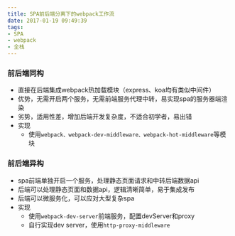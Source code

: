 ```yaml
---
title: SPA前后端分离下的webpack工作流
date: 2017-01-19 09:49:39
tags:
- SPA
- webpack
- 全栈
---
```


### 前后端同构
+ 直接在后端集成webpack热加载模块（express、koa均有类似中间件）
+ 优势，无需开启两个服务，无需前端服务代理中转，易实现spa的服务器端渲染
+ 劣势，适用性差，增加后端开发复杂度，不适合初学者，易出错
+ 实现
    + 使用`webpack、webpack-dev-middleware、webpack-hot-middleware`等模块

### 前后端异构
+ spa前端单独开启一个服务，处理静态页面请求和中转后端数据api
+ 后端可以处理静态页面和数据api，逻辑清晰简单，易于集成发布
+ 后端可以微服务化，可以应对大型复杂spa
+ 实现
    + 使用`webpack-dev-server`前端服务，配置devServer和proxy
    + 自行实现dev server，使用`http-proxy-middleware`